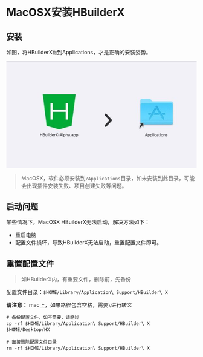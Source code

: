 # MacOSX安装HBuilderX

## 安装

如图，将HBuilderX`拖`到Applications，才是正确的安装姿势。

<img src="/static/snapshots/tutorial/install_mac.jpeg" />

> MacOSX，软件必须安装到`/Applications`目录，如未安装到此目录，可能会出现插件安装失败、项目创建失败等问题。

## 启动问题

某些情况下，MacOSX HBuilderX无法启动，解决方法如下：

- 重启电脑
- 配置文件损坏，导致HBuilderX无法启动，重置配置文件即可。

## 重置配置文件

> 如HBuilderX内，有重要文件，删除前，先备份

配置文件目录：`$HOME/Library/Application\ Support/HBuilder\ X`

**请注意：** mac上，如果路径包含空格，需要`\`进行转义

```shell
# 备份配置文件，如不需要，请略过
cp -rf $HOME/Library/Application\ Support/HBuilder\ X   $HOME/Desktop/HX

# 直接删除配置文件目录
rm -rf $HOME/Library/Application\ Support/HBuilder\ X
```